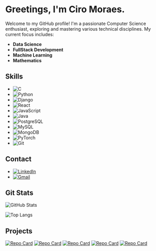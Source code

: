 # Greetings, I'm Ciro Moraes.

Welcome to my GitHub profile! I'm a passionate Computer Science enthusiast, exploring and mastering various technical disciplines. My current focus includes:

- **Data Science**
- **FullStack Development**
- **Machine Learning**
- **Mathematics**

## Skills
* ![C](https://img.shields.io/badge/C-008000?style=for-the-badge&logo=c)
* ![Python](https://img.shields.io/badge/Python-008000?style=for-the-badge&logo=python)
* ![Django](https://img.shields.io/badge/Django-008000?style=for-the-badge&logo=django)
* ![React](https://img.shields.io/badge/React-008000?style=for-the-badge&logo=react)
* ![JavaScript](https://img.shields.io/badge/JavaScript-008000?style=for-the-badge&logo=javascript)
* ![Java](https://img.shields.io/badge/Java-008000?style=for-the-badge&logo=java)
* ![PostgreSQL](https://img.shields.io/badge/PostgreSQL-008000?style=for-the-badge&logo=postgresql&logoColor=white)
* ![MySQL](https://img.shields.io/badge/MySQL-008000?style=for-the-badge&logo=mysql)
* ![MongoDB](https://img.shields.io/badge/MongoDB-008000?style=for-the-badge&logo=mongodb)
* ![PyTorch](https://img.shields.io/badge/PyTorch-008000?style=for-the-badge&logo=pytorch)
* ![Git](https://img.shields.io/badge/Git-008000?style=for-the-badge&logo=git)

## Contact
* [![LinkedIn](https://img.shields.io/badge/LinkedIn-008000?style=for-the-badge&logo=linkedin&logoColor=white)](https://www.linkedin.com/in/ciromoraesr/)<br>
* [![Gmail](https://img.shields.io/badge/Gmail-008000?style=for-the-badge&logo=gmail&logoColor=red)](mailto:ciromoraes.r@gmail.com)



## Git Stats

![GitHub Stats](https://github-readme-stats.vercel.app/api?username=ciromoraesr&theme=calm&bg_color=191970&border_color=4682B4&show_icons=true&icon_color=87CEEB&title_color=F1FAEE&text_color=F1FAEE)

![Top Langs](https://github-readme-stats-git-masterrstaa-rickstaa.vercel.app/api/top-langs/?username=ciromoraesr&layout=compact&theme=calm&bg_color=191970&border_color=4682B4&show_icons=true&icon_color=87CEEB&title_color=F1FAEE&text_color=F1FAEE)

## Projects 
[![Repo Card](https://github-readme-stats.vercel.app/api/pin/?username=ciromoraesr&repo=Projeto_TorchCoins&theme=calm&bg_color=191970&border_color=4682B4&show_icons=true&icon_color=87CEEB&title_color=F1FAEE&text_color=F1FAEE)](https://github.com/ciromoraesr/Projeto_TorchCoins)
[![Repo Card](https://github-readme-stats.vercel.app/api/pin/?username=igormooura&repo=FinanceApp&theme=calm&bg_color=191970&border_color=4682B4&show_icons=true&icon_color=87CEEB&title_color=F1FAEE&text_color=F1FAEE)](https://github.com/igormooura/FinanceApp)
[![Repo Card](https://github-readme-stats.vercel.app/api/pin/?username=ciromoraesr&repo=ProjetoAnaliseAcidentes&theme=calm&bg_color=191970&border_color=4682B4&show_icons=true&icon_color=87CEEB&title_color=F1FAEE&text_color=F1FAEE)](https://github.com/ciromoraesr/ProjetoAnaliseAcidentes)
[![Repo Card](https://github-readme-stats.vercel.app/api/pin/?username=ciromoraesr&repo=projeto1PC1&theme=calm&bg_color=191970&border_color=4682B4&show_icons=true&icon_color=87CEEB&title_color=F1FAEE&text_color=F1FAEE)](https://github.com/ciromoraesr/projeto1PC1)
[![Repo Card](https://github-readme-stats.vercel.app/api/pin/?username=ciromoraesr&repo=Projeto2PC1&theme=calm&bg_color=191970&border_color=4682B4&show_icons=true&icon_color=87CEEB&title_color=F1FAEE&text_color=F1FAEE)](https://github.com/ciromoraesr/Projeto2PC1)

